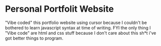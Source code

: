 # Personal Portfolit Website

"Vibe coded" this portfolio website using cursor because I couldn't be bothered to learn javascript syntax at time of writing. FYI the only thing I "Vibe code" are html and css stuff because I don't care about this sh*t i've got better things to program.